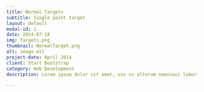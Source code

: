 ```yaml
---
title: Normal Targets
subtitle: Single point target
layout: default
modal-id: 1
date: 2014-07-18
img: Targets.png
thumbnail: NormalTarget.png
alt: image-alt
project-date: April 2014
client: Start Bootstrap
category: Web Development
description: Lorem ipsum dolor sit amet, usu cu alterum nominavi lobortis. At duo novum diceret. Tantas apeirian vix et, usu sanctus postulant inciderint ut, populo diceret necessitatibus in vim. Cu eum dicam feugiat noluisse.

---
```

